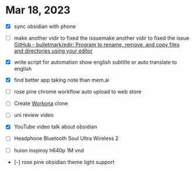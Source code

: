 # Mar 18, 2023
- [x] sync obsidian with phone

- [ ] make another vidir to fixed the issuemake another vidir to fixed the issue  [GitHub - bulletmark/edir: Program to rename, remove, and copy files and directories using your editor](https://github.com/bulletmark/edir)
- [x] write script for automation show english subtitle or auto translate to english

- [x] find better app taking note than mem.ai

- [ ] rose pine chrome workflow auto upload to web store
- [ ] Create [Workona](Workona.md) clone
- [ ] uni review video
- [x] YouTube video talk about obsidian 

- [ ] Headphone Bluetooth Soul Ultra Wireless 2
- [ ] huion inspiroy h640p 1M vnd


- [-] rose pine obsidian theme light support 